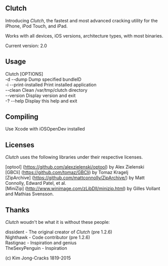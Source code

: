 Clutch
------------
Introducing *Clutch*, the fastest and most advanced cracking utility for the iPhone, iPod Touch, and iPad.

Works with all devices, iOS versions, architecture types, with most binaries.

Current version: 2.0


Usage
------------
Clutch [OPTIONS]<br />
-d --dump <value>    Dump specified bundleID<br />
-i --print-installed Print installed application<br /> 
--clean           Clean /var/tmp/clutch directory<br /> 
--version         Display version and exit<br /> 
-? --help            Display this help and exit<br /> 


Compiling
------------
Use Xcode with iOSOpenDev installed 


Licenses
------------
*Clutch* uses the following libraries under their respective licenses.

[optool] (https://github.com/alexzielenski/optool) by Alex Zielenski<br />
[GBCli] (https://github.com/tomaz/GBCli) by Tomaz Kragelj<br />
[ZipArchive] (https://github.com/mattconnolly/ZipArchive/) by Matt Connolly, Edward Patel, et al.<br />
[MiniZip] (http://www.winimage.com/zLibDll/minizip.html) by Gilles Vollant and Mathias Svensson.


Thanks
------------
*Clutch* woudn't be what it is without these people:

dissident - The original creator of *Clutch* (pre 1.2.6)<br />
Nighthawk - Code contributor (pre 1.2.6)<br />
Rastignac - Inspiration and genius<br />
TheSexyPenguin - Inspiration<br />



(c) Kim Jong-Cracks 1819-2015

